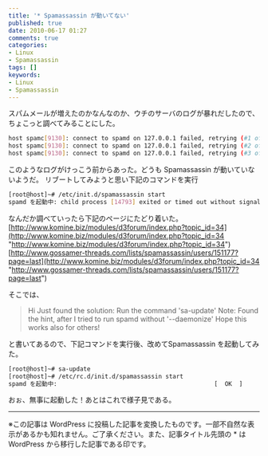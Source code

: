 ```yaml
---
title: '* Spamassassin が動いてない'
published: true
date: 2010-06-17 01:27
comments: true
categories:
- Linux
- Spamassassin
tags: []
keywords:
- Linux
- Spamassassin
---
```

スパムメールが増えたのかなんなのか、ウチのサーバのログが暴れだしたので、ちょこっと調べてみることにした。

```sh
host spamc[9130]: connect to spamd on 127.0.0.1 failed, retrying (#1 of 3): Connection refused
host spamc[9130]: connect to spamd on 127.0.0.1 failed, retrying (#2 of 3): Connection refused
host spamc[9130]: connect to spamd on 127.0.0.1 failed, retrying (#3 of 3): Connection refused
```

このようなログがけっこう前からあった。どうも Spamassassin が動いていないようだ。
リブートしてみようと思い下記のコマンドを実行

```sh
[root@host]~# /etc/init.d/spamassassin start
spamd を起動中: child process [14793] exited or timed out without signaling production of a PID file: exit 255 at /usr/bin/spamd line 2588.
```

なんだか調べていったら下記のページにたどり着いた。
[http://www.komine.biz/modules/d3forum/index.php?topic_id=34](http://www.komine.biz/modules/d3forum/index.php?topic_id=34 "http://www.komine.biz/modules/d3forum/index.php?topic_id=34")
[http://www.gossamer-threads.com/lists/spamassassin/users/151177?page=last](http://www.komine.biz/modules/d3forum/index.php?topic_id=34 "http://www.gossamer-threads.com/lists/spamassassin/users/151177?page=last")

そこでは、
<blockquote>
Hi
Just found the solution: Run the command 'sa-update'
Note: Found the hint, after I tried to run spamd without '--daemonize'
Hope this works also for others! 
</blockquote>

と書いてあるので、下記コマンドを実行後、改めてSpamassassin を起動してみた。
```sh
[root@host]~# sa-update
[root@host]~# /etc/rc.d/init.d/spamassassin start
spamd を起動中:                                            [  OK  ]
```

おぉ、無事に起動した！あとはこれで様子見である。

---
※この記事は WordPress に投稿した記事を変換したものです。一部不自然な表示があるかも知れません。ご了承ください。また、記事タイトル先頭の * は WordPress から移行した記事である印です。
